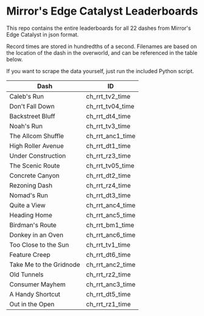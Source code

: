 # Mirror's Edge Catalyst Leaderboards

This repo contains the entire leaderboards for all 22 dashes from Mirror's Edge Catalyst in json format.

Record times are stored in hundredths of a second. Filenames are based on the location of the dash in the overworld, and can be referenced in the table below.

If you want to scrape the data yourself, just run the included Python script.

| Dash                    | ID               |
|-------------------------|------------------|
| Caleb's Run             | ch_rrt_tv2_time  |
| Don't Fall Down         | ch_rrt_tv04_time |
| Backstreet Bluff        | ch_rrt_dt4_time  |
| Noah's Run              | ch_rrt_tv3_time  |
| The Allcom Shuffle      | ch_rrt_anc1_time |
| High Roller Avenue      | ch_rrt_dt1_time  |
| Under Construction      | ch_rrt_rz3_time  |
| The Scenic Route        | ch_rrt_tv05_time |
| Concrete Canyon         | ch_rrt_dt2_time  |
| Rezoning Dash           | ch_rrt_rz4_time  |
| Nomad's Run             | ch_rrt_dt3_time  |
| Quite a View            | ch_rrt_anc4_time |
| Heading Home            | ch_rrt_anc5_time |
| Birdman's Route         | ch_rrt_bm1_time  |
| Donkey in an Oven       | ch_rrt_anc6_time |
| Too Close to the Sun    | ch_rrt_tv1_time  |
| Feature Creep           | ch_rrt_dt6_time  |
| Take Me to the Gridnode | ch_rrt_anc2_time |
| Old Tunnels             | ch_rrt_rz2_time  |
| Consumer Mayhem         | ch_rrt_anc3_time |
| A Handy Shortcut        | ch_rrt_dt5_time  |
| Out in the Open         | ch_rrt_rz1_time  |
